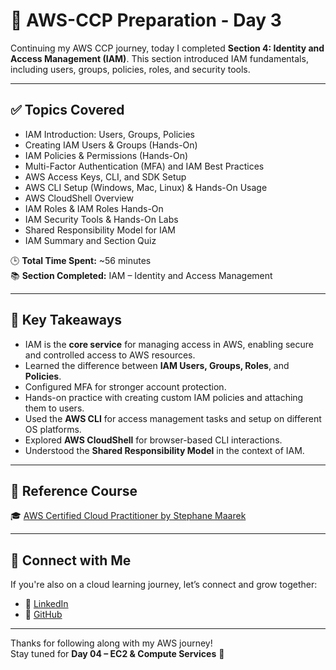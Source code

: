 # 🔐 AWS-CCP Preparation - Day 3

Continuing my AWS CCP journey, today I completed **Section 4: Identity and Access Management (IAM)**. This section introduced IAM fundamentals, including users, groups, policies, roles, and security tools.

---

## ✅ Topics Covered

- IAM Introduction: Users, Groups, Policies
- Creating IAM Users & Groups (Hands-On)
- IAM Policies & Permissions (Hands-On)
- Multi-Factor Authentication (MFA) and IAM Best Practices
- AWS Access Keys, CLI, and SDK Setup
- AWS CLI Setup (Windows, Mac, Linux) & Hands-On Usage
- AWS CloudShell Overview
- IAM Roles & IAM Roles Hands-On
- IAM Security Tools & Hands-On Labs
- Shared Responsibility Model for IAM
- IAM Summary and Section Quiz

🕒 **Total Time Spent:** ~56 minutes  
📚 **Section Completed:** IAM – Identity and Access Management

---

## 🧠 Key Takeaways

- IAM is the **core service** for managing access in AWS, enabling secure and controlled access to AWS resources.
- Learned the difference between **IAM Users, Groups, Roles**, and **Policies**.
- Configured MFA for stronger account protection.
- Hands-on practice with creating custom IAM policies and attaching them to users.
- Used the **AWS CLI** for access management tasks and setup on different OS platforms.
- Explored **AWS CloudShell** for browser-based CLI interactions.
- Understood the **Shared Responsibility Model** in the context of IAM.

---

## 🔗 Reference Course

🎓 [AWS Certified Cloud Practitioner by Stephane Maarek](https://www.udemy.com/course/aws-certified-cloud-practitioner/)

---

## 📌 Connect with Me

If you're also on a cloud learning journey, let’s connect and grow together:

- 🔗 [LinkedIn](https://www.linkedin.com/in/tanvir-mulla-198309251/)
- 🐙 [GitHub](https://github.com/tanvirmulla11)

---

Thanks for following along with my AWS journey!  
Stay tuned for **Day 04 – EC2 & Compute Services** 🚀
